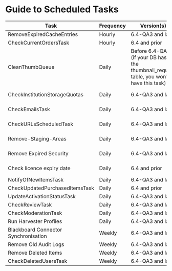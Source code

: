# Guide to Scheduled Tasks

| Task                                 | Frequency | Version(s)                                                                            | Scope       | Scheduling    |
| ------------------------------------ | --------- | ------------------------------------------------------------------------------------- | ----------- | ------------- |
| RemoveExpiredCacheEntries            | Hourly    | 6.4-QA3 and later                                                                     | Server      |
| CheckCurrentOrdersTask               | Hourly    | 6.4 and prior                                                                         | Institution |
| CleanThumbQueue                      | Daily     | Before 6.4-QA3 (if your DB has the thumbnail_request table, you won't have this task) | Institution | ???           |
| CheckInstitutionStorageQuotas        | Daily     | 6.4-QA3 and later                                                                     | Institution | Runs at 23:00 |
| CheckEmailsTask                      | Daily     | 6.4-QA3 and later                                                                     | Institution | Runs at 23:00 |
| CheckURLsScheduledTask               | Daily     | 6.4-QA3 and later                                                                     | Institution | Runs at 23:00 |
| Remove-Staging-Areas                 | Daily     | 6.4-QA3 and later                                                                     | Server      | Runs at 23:00 |
| Remove Expired Security              | Daily     | 6.4-QA3 and later                                                                     | Institution | Runs at 23:00 |
| Check licence expiry date            | Daily     | 6.4 and prior                                                                         | Institution | Runs at 23:00 |
| NotifyOfNewItemsTask                 | Daily     | 6.4-QA3 and later                                                                     | Institution | Configurable  |
| CheckUpdatedPurchasedItemsTask       | Daily     | 6.4 and prior                                                                         | Institution | Configurable  |
| UpdateActivationStatusTask           | Daily     | 6.4-QA3 and later                                                                     | Institution | Configurable  |
| CheckReviewTask                      | Daily     | 6.4-QA3 and later                                                                     | Institution | Configurable  |
| CheckModerationTask                  | Daily     | 6.4-QA3 and later                                                                     | Institution | Configurable  |
| Run Harvester Profiles               | Daily     | 6.4-QA3 and later                                                                     | Institution | Configurable  |
| Blackboard Connector Synchronisation | Weekly    | 6.4-QA3 and later                                                                     | Institution | Configurable  |
| Remove Old Audit Logs                | Weekly    | 6.4-QA3 and later                                                                     | Institution | Configurable  |
| Remove Deleted Items                 | Weekly    | 6.4-QA3 and later                                                                     | Institution | Configurable  |
| CheckDeletedUsersTask                | Weekly    | 6.4-QA3 and later                                                                     | Institution | Configurable  |
